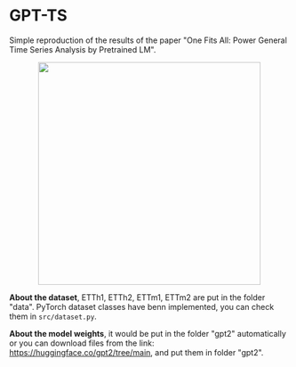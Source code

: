# GPT-TS
Simple reproduction of the results of the paper "One Fits All: Power General Time Series Analysis by Pretrained LM".

<div align=center> <image src="./assets/struct.png" width="400px"> </div>


**About the dataset**, ETTh1, ETTh2, ETTm1, ETTm2 are put in the folder "data". PyTorch dataset classes have benn implemented, you can check them in `src/dataset.py`.

**About the model weights**, it would be put in the folder "gpt2" automatically or you can download files from the link: https://huggingface.co/gpt2/tree/main, and put them in folder "gpt2".
